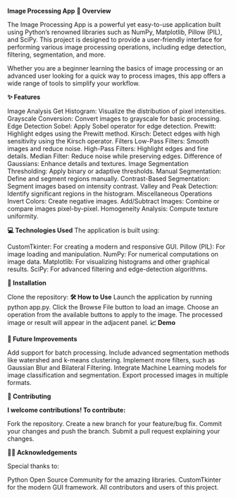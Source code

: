 **Image Processing App**
**📖 Overview**

The Image Processing App is a powerful yet easy-to-use application built using Python’s renowned libraries such as NumPy, Matplotlib, Pillow (PIL), and SciPy. This project is designed to provide a user-friendly interface for performing various image processing operations, including edge detection, filtering, segmentation, and more.

Whether you are a beginner learning the basics of image processing or an advanced user looking for a quick way to process images, this app offers a wide range of tools to simplify your workflow.

**✨ Features**

Image Analysis
Get Histogram: Visualize the distribution of pixel intensities.
Grayscale Conversion: Convert images to grayscale for basic processing.
Edge Detection
Sobel: Apply Sobel operator for edge detection.
Prewitt: Highlight edges using the Prewitt method.
Kirsch: Detect edges with high sensitivity using the Kirsch operator.
Filters
Low-Pass Filters: Smooth images and reduce noise.
High-Pass Filters: Highlight edges and fine details.
Median Filter: Reduce noise while preserving edges.
Difference of Gaussians: Enhance details and textures.
Image Segmentation
Thresholding: Apply binary or adaptive thresholds.
Manual Segmentation: Define and segment regions manually.
Contrast-Based Segmentation: Segment images based on intensity contrast.
Valley and Peak Detection: Identify significant regions in the histogram.
Miscellaneous Operations
Invert Colors: Create negative images.
Add/Subtract Images: Combine or compare images pixel-by-pixel.
Homogeneity Analysis: Compute texture uniformity.

**💻 Technologies Used**
The application is built using:

CustomTkinter: For creating a modern and responsive GUI.
Pillow (PIL): For image loading and manipulation.
NumPy: For numerical computations on image data.
Matplotlib: For visualizing histograms and other graphical results.
SciPy: For advanced filtering and edge-detection algorithms.

**📂 Installation**

Clone the repository:
**🛠️ How to Use**
Launch the application by running python app.py.
Click the Browse File button to load an image.
Choose an operation from the available buttons to apply to the image.
The processed image or result will appear in the adjacent panel.
**📈 Demo**

**🚀 Future Improvements**

Add support for batch processing.
Include advanced segmentation methods like watershed and k-means clustering.
Implement more filters, such as Gaussian Blur and Bilateral Filtering.
Integrate Machine Learning models for image classification and segmentation.
Export processed images in multiple formats.

**🤝 Contributing**

**I welcome contributions! To contribute:**

Fork the repository.
Create a new branch for your feature/bug fix.
Commit your changes and push the branch.
Submit a pull request explaining your changes.

**🙋‍♂️ Acknowledgements**

Special thanks to:

Python Open Source Community for the amazing libraries.
CustomTkinter for the modern GUI framework.
All contributors and users of this project.
